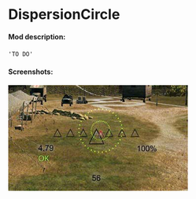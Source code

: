 # DispersionCircle
#### Mod description:
    'TO DO'

#### Screenshots:
![ScreenShot](./DispersionCircle.jpg)
